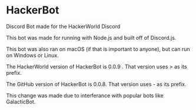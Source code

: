 # HackerBot
Discord Bot made for the HackerWorld Discord

This bot was made for running with Node.js and built off of Discord.js.  

This bot was also ran on macOS (if that is important to anyone), but can run on Windows or Linux.

The HackerWorld version of HackerBot is 0.0.9 . That version uses > as its prefix.  

The GitHub version of HackerBot is 0.0.8. That version uses - as its prefix.  

This change was made due to interferance with popular bots like GalacticBot.
